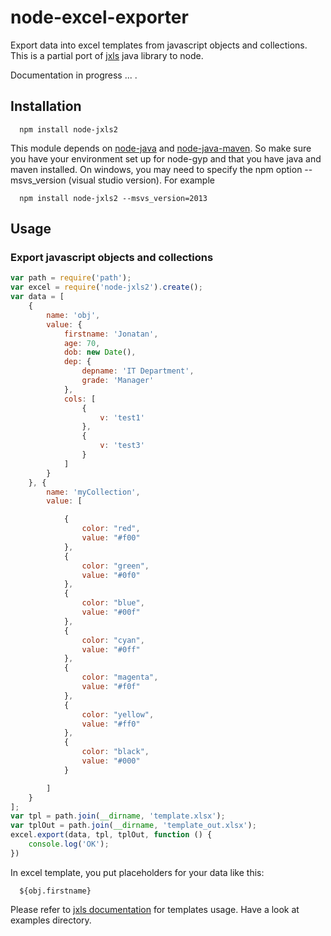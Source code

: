 # node-excel-exporter
  Export data into excel templates from javascript objects and collections.
  This is a partial port of [jxls](http://jxls.sourceforge.net/1.x/index.html) java library to node.
  

  Documentation in progress ... .

## Installation

      npm install node-jxls2
  This module depends on [node-java](https://github.com/joeferner/node-java) and [node-java-maven](https://github.com/joeferner/node-java-maven). So make sure you have your environment set up for node-gyp and that you have       java and maven installed.
On windows, you may need to specify the npm option --msvs_version (visual studio version). 
For example

      npm install node-jxls2 --msvs_version=2013

## Usage

### Export javascript objects and collections

```javascript
var path = require('path');
var excel = require('node-jxls2').create();
var data = [
    {
        name: 'obj',
        value: {
            firstname: 'Jonatan',
            age: 70,
            dob: new Date(),
            dep: {
                depname: 'IT Department',
                grade: 'Manager'
            },
            cols: [
                {
                    v: 'test1'
                },
                {
                    v: 'test3'
                }
            ]
        }
    }, {
        name: 'myCollection',
        value: [

            {
                color: "red",
                value: "#f00"
            },
            {
                color: "green",
                value: "#0f0"
            },
            {
                color: "blue",
                value: "#00f"
            },
            {
                color: "cyan",
                value: "#0ff"
            },
            {
                color: "magenta",
                value: "#f0f"
            },
            {
                color: "yellow",
                value: "#ff0"
            },
            {
                color: "black",
                value: "#000"
            }

        ]
    }
];
var tpl = path.join(__dirname, 'template.xlsx');
var tplOut = path.join(__dirname, 'template_out.xlsx');
excel.export(data, tpl, tplOut, function () {
    console.log('OK');
})
```
In excel template, you put placeholders for your data like this:
      
      ${obj.firstname}
      
Please refer to [jxls documentation](http://jxls.sourceforge.net/1.x/index.html) for templates usage.
Have a look at examples directory.
